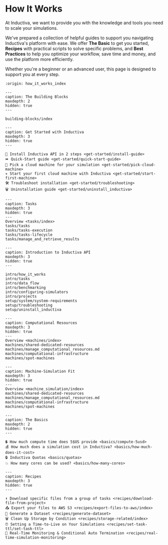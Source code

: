 # How It Works

At Inductiva, we want to provide you with the knowledge and tools you need to scale your simulations.

We've prepared a collection of helpful guides to support you navigating Inductiva's platform
with ease.
We offer **The Basic** to get you started, **Recipes** with practical scripts to solve specific problems, and **Best Practices** to help you optimize your workflow, save time and money, and use the platform more efficiently.

Whether you're a beginner or an advanced user, this page is designed to support you at every step.

```{banner}
:origin: how_it_works_index
```

```{toctree}
---
caption: The Building Blocks
maxdepth: 2
hidden: true
---

building-blocks/index

```

```{toctree}
---
caption: Get Started with Inductiva 
maxdepth: 3
hidden: true
---

🚀 Install Inductiva API in 2 steps <get-started/install-guide>
⏩ Quick-Start guide <get-started/quick-start-guide>
📌 Pick a cloud machine for your simulation <get-started/pick-cloud-machine>
✈️ Start your first cloud machine with Inductiva <get-started/start-first-machine>
🛠️ Troubleshoot installation <get-started/troubleshooting>
🗑️ Uninstallation guide <get-started/uninstall_inductiva>

```

```{toctree}
---
caption: Tasks
maxdepth: 3
hidden: true
---
Overview <tasks/index>
tasks/tasks
tasks/tasks-execution
tasks/tasks-lifecycle
tasks/manage_and_retrieve_results
```

```{toctree}
---
caption: Introduction to Inductiva API
maxdepth: 3
hidden: true
---

intro/how_it_works
intro/tasks
intro/data_flow
intro/benchmarking
intro/configuring-simulators
intro/projects
setup/system/system-requirements
setup/troubleshooting
setup/uninstall_inductiva
```

```{toctree}
---
caption: Computational Resources
maxdepth: 3
hidden: true
---
Overview <machines/index>
machines/shared-dedicated-resources
machines/manage_computational_resources.md
machines/computational-infrastructure
machines/spot-machines
```

```{toctree}
---
caption: Machine-Simulation Fit
maxdepth: 3
hidden: true
---
Overview <machine_simulation/index>
machines/shared-dedicated-resources
machines/manage_computational_resources.md
machines/computational-infrastructure
machines/spot-machines
```

```{toctree}
---
caption: The Basics
maxdepth: 2
hidden: true
---

💲 How much compute time does 5$US provide <basics/compute-5usd>
💰 How much does a simulation cost in Inductiva? <basics/how-much-does-it-cost>
🔒 Inductiva Quotas <basics/quotas>
💥 How many cores can be used? <basics/how-many-cores>

```

```{toctree}
---
caption: Recipes
maxdepth: 3
hidden: true
---

⬇️ Download specific files from a group of tasks <recipes/download-file-from-project>
📤 Export your files to AWS S3 <recipes/export-files-to-aws/index>
🧪 Generate a Dataset <recipes/generate-dataset>
🗑️ Clean Up Storage by Condition <recipes/storage-related/index>
⏰ Setting a Time-to-Live on Your Simulations <recipes/set-task-ttl/set-task-ttl>
👀 Real-Time Monitoring & Conditional Auto Termination <recipes/real-time-simulation-monitoring>
```

